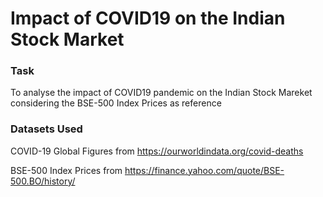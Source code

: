 # Impact of COVID19 on the Indian Stock Market

### Task
To analyse the impact of COVID19 pandemic on the Indian Stock Mareket considering the BSE-500 Index Prices as reference

### Datasets Used
COVID-19 Global Figures from https://ourworldindata.org/covid-deaths

BSE-500 Index Prices from https://finance.yahoo.com/quote/BSE-500.BO/history/


